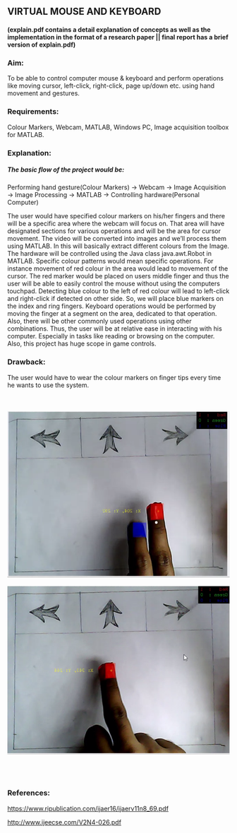 <h2>VIRTUAL MOUSE AND KEYBOARD</h2>
<h4>(explain.pdf contains a detail explanation of concepts as well as the implementation in the format of a research paper || final report has a brief version of explain.pdf)</h4>
<h3>Aim: </h3>

To be able to control computer mouse & keyboard and perform operations like moving cursor, left-click, right-click, page up/down etc. using hand movement and gestures.


<h3>Requirements: </h3>

Colour Markers, Webcam, MATLAB, Windows PC, Image acquisition toolbox for MATLAB.


<h3>Explanation:</h3>

<h5>The basic flow of the project would be:</h5>

Performing hand gesture(Colour Markers) -> Webcam -> Image Acquisition -> Image Processing -> MATLAB -> Controlling hardware(Personal Computer)


The user would have specified colour markers on his/her fingers and there will be a specific area where the webcam will focus on. That area will have designated sections for various operations and will be the area for cursor movement. The video will be converted into images and we’ll process them using MATLAB. In this will basically extract different colours from the Image. The hardware will be controlled using the Java class java.awt.Robot in MATLAB. Specific colour patterns would mean specific operations. For instance movement of red colour in the area would lead to movement of the cursor. The red marker would be placed on users middle finger and thus the user will be able to easily control the mouse without using the computers touchpad. Detecting blue colour to the left of red colour will lead to left-click and right-click if detected on other side. So, we will place blue markers on the index and ring fingers. Keyboard operations would be performed by moving the finger at a segment on the area, dedicated to that operation. Also, there will be other commonly used operations using other combinations. Thus, the user will be at relative ease in interacting with his computer. Especially in tasks like reading or browsing on the computer. Also, this project has huge scope in game controls.


<h3>Drawback:</h3>

The user would have to wear the colour markers on finger tips every time he wants to use the system.
<br><br><br><br>
![Alt text](https://github.com/garvitkataria/VIRTUAL-MOUSE-AND-KEYBOARD/blob/master/2%20.PNG?raw=true "Title")
<br><br>
![Alt text](https://github.com/garvitkataria/VIRTUAL-MOUSE-AND-KEYBOARD/blob/master/1%20.PNG?raw=true "Title")
<br><br><br><br>
<h3>References:</h3>

https://www.ripublication.com/ijaer16/ijaerv11n8_69.pdf 

http://www.ijeecse.com/V2N4-026.pdf
